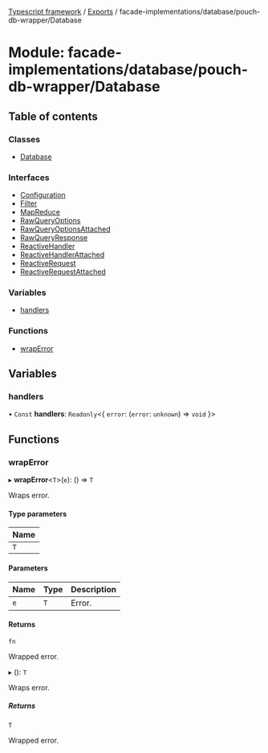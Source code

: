 [Typescript framework](../index.md) / [Exports](../modules.md) / facade-implementations/database/pouch-db-wrapper/Database

# Module: facade-implementations/database/pouch-db-wrapper/Database

## Table of contents

### Classes

- [Database](../classes/facade_implementations_database_pouch_db_wrapper_Database.Database.md)

### Interfaces

- [Configuration](../interfaces/facade_implementations_database_pouch_db_wrapper_Database.Configuration.md)
- [Filter](../interfaces/facade_implementations_database_pouch_db_wrapper_Database.Filter.md)
- [MapReduce](../interfaces/facade_implementations_database_pouch_db_wrapper_Database.MapReduce.md)
- [RawQueryOptions](../interfaces/facade_implementations_database_pouch_db_wrapper_Database.RawQueryOptions.md)
- [RawQueryOptionsAttached](../interfaces/facade_implementations_database_pouch_db_wrapper_Database.RawQueryOptionsAttached.md)
- [RawQueryResponse](../interfaces/facade_implementations_database_pouch_db_wrapper_Database.RawQueryResponse.md)
- [ReactiveHandler](../interfaces/facade_implementations_database_pouch_db_wrapper_Database.ReactiveHandler.md)
- [ReactiveHandlerAttached](../interfaces/facade_implementations_database_pouch_db_wrapper_Database.ReactiveHandlerAttached.md)
- [ReactiveRequest](../interfaces/facade_implementations_database_pouch_db_wrapper_Database.ReactiveRequest.md)
- [ReactiveRequestAttached](../interfaces/facade_implementations_database_pouch_db_wrapper_Database.ReactiveRequestAttached.md)

### Variables

- [handlers](facade_implementations_database_pouch_db_wrapper_Database.md#handlers)

### Functions

- [wrapError](facade_implementations_database_pouch_db_wrapper_Database.md#wraperror)

## Variables

### handlers

• `Const` **handlers**: `Readonly`<{ `error`: (`error`: `unknown`) => `void`  }\>

## Functions

### wrapError

▸ **wrapError**<`T`\>(`e`): () => `T`

Wraps error.

#### Type parameters

| Name |
| :------ |
| `T` |

#### Parameters

| Name | Type | Description |
| :------ | :------ | :------ |
| `e` | `T` | Error. |

#### Returns

`fn`

Wrapped error.

▸ (): `T`

Wraps error.

##### Returns

`T`

Wrapped error.
